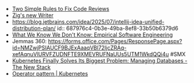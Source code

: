 - [Two Simple Rules to Fix Code Reviews](https://serce.me/posts/2025-07-17-two-simple-rules-to-fix-code-reviews)
- [Zig's new Writer](https://www.openmymind.net/Zigs-New-Writer/)
- https://blog.jetbrains.com/idea/2025/07/intellij-idea-unified-distribution-plan/
  id:: 687976c4-0b3e-49ba-8ef8-33b50b6379d6
- [What We Know We Don&#39;t Know: Empirical Software Engineering](https://www.hillelwayne.com/talks/ese/ddd/)
- Jemmas 360: https://forms.office.com/Pages/ResponsePage.aspx?id=NMZwjPSIAUCF9BJExAaaqVBl72IjcZRAq-xefAqnuVlURVFZUDNFTE9XMEVRUFNaUUs5UTM1WkdQQi4u #SMX
- [Kubernetes Finally Solves Its Biggest Problem: Managing Databases - The New Stack](https://thenewstack.io/kubernetes-finally-solves-its-biggest-problem-managing-databases/)
- [Operator pattern | Kubernetes](https://kubernetes.io/docs/concepts/extend-kubernetes/operator/)